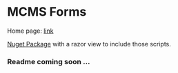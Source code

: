 # MCMS Forms

Home page: [link](https://fake-cdn.tdrs.ro/mcms-form/)

[Nuget Package](https://www.nuget.org/packages/MCMS.Forms/) with a razor view to include those scripts.
    
### Readme coming soon ...
